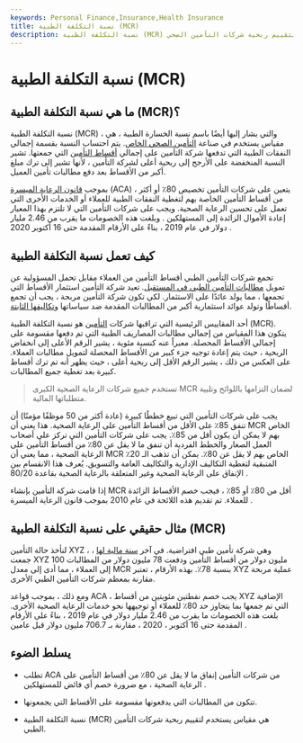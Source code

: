 ```yaml
---
keywords: Personal Finance,Insurance,Health Insurance
title: نسبة التكلفة الطبية (MCR)
description: نسبة التكلفة الطبية (MCR) هي مقياس يستخدم لتقييم ربحية شركات التأمين الصحي.
---
```


# نسبة التكلفة الطبية (MCR)
## ما هي نسبة التكلفة الطبية (MCR)؟

نسبة التكلفة الطبية (MCR) ، والتي يشار إليها أيضًا باسم نسبة الخسارة الطبية ، هي مقياس يستخدم في صناعة [التأمين الصحي الخاص](/healthinsurance). يتم احتساب النسبة بقسمة إجمالي النفقات الطبية التي تدفعها شركة التأمين على إجمالي [أقساط التأمين](/insurance-premium) التي جمعتها. تشير النسبة المنخفضة على الأرجح إلى ربحية أعلى لشركة التأمين ، لأنها تشير إلى ترك مبلغ أكبر من الأقساط بعد دفع مطالبات تأمين العميل.

بموجب [قانون الرعاية الميسرة](/affordable-care-act) (ACA) ، يتعين على شركات التأمين تخصيص 80٪ أو أكثر من أقساط التأمين الخاصة بهم لتغطية النفقات الطبية للعملاء أو الخدمات الأخرى التي تعمل على تحسين الرعاية الصحية. ويجب على شركات التأمين التي لا تلتزم بهذا المعيار إعادة الأموال الزائدة إلى المستهلكين . وبلغت هذه الخصومات ما يقرب من 2.46 مليار دولار في عام 2019 ، بناءً على الأرقام المقدمة حتى 16 أكتوبر 2020 .

## كيف تعمل نسبة التكلفة الطبية

تجمع شركات التأمين الطبي أقساط التأمين من العملاء مقابل تحمل المسؤولية عن تمويل [مطالبات التأمين الطبي في المستقبل](/insurance_claim). تعيد شركة التأمين استثمار الأقساط التي تجمعها ، مما يولد عائدًا على الاستثمار. لكي تكون شركة التأمين مربحة ، يجب أن تجمع أقساطًا وتولد عوائد استثمارية أكبر من المطالبات المقدمة ضد سياساتها [وتكاليفها الثابتة](/fixedcost).

أحد المقاييس الرئيسية التي تراقبها شركات [التأمين](/insurance) هو نسبة التكلفة الطبية (MCR). يتكون هذا المقياس من إجمالي مطالبات المصاريف الطبية التي تم دفعها مقسومة على إجمالي الأقساط المحصلة. معبراً عنه كنسبة مئوية ، يشير الرقم الأعلى إلى انخفاض الربحية ، حيث يتم إعادة توجيه جزء كبير من الأقساط المحصلة لتمويل مطالبات العملاء. على العكس من ذلك ، يشير الرقم الأقل إلى ربحية أعلى ، حيث يظهر أنه تم ترك أقساط كبيرة بعد تغطية جميع المطالبات.

> تستخدم جميع شركات الرعاية الصحية الكبرى MCR لضمان التزامها باللوائح وتلبية متطلباتها المالية.

>

يجب على شركات التأمين التي تبيع خططًا كبيرة (عادة أكثر من 50 موظفًا مؤمنًا) أن تنفق 85٪ على الأقل من أقساط التأمين على الرعاية الصحية. هذا يعني أن MCR الخاص بهم لا يمكن أن يكون أقل من 85٪. يجب على شركات التأمين التي تركز على أصحاب العمل الصغار والخطط الفردية أن تنفق ما لا يقل عن 80٪ من أقساط التأمين على الرعاية الصحية ، مما يعني أن MCR الخاص بهم لا يقل عن 80٪. يمكن أن تذهب الـ 20٪ المتبقية لتغطية التكاليف الإدارية والتكاليف العامة والتسويق. يُعرف هذا الانقسام بين الإنفاق على الرعاية الصحية وغير المتعلقة بالرعاية الصحية بقاعدة 80/20 .

إذا قامت شركة التأمين بإنشاء MCR أقل من 80٪ أو 85٪ ، فيجب خصم الأقساط الزائدة للعملاء. تم تقديم هذه اللائحة في عام 2010 بموجب قانون الرعاية الميسرة .

## مثال حقيقي على نسبة التكلفة الطبية (MCR)

لنأخذ حالة التأمين XYZ ، وهي شركة تأمين طبي افتراضية. في آخر [سنة مالية لها](/fiscalyear) ، جمعت XYZ 100 مليون دولار من أقساط التأمين ودفعت 78 مليون دولار من المطالبات إلى العملاء ، مما أدى إلى معدل MCR بنسبة 78٪. بهذه الأرقام ، تعتبر XYZ عملية مربحة مقارنة بمعظم شركات التأمين الطبي الأخرى.

ومع ذلك ، بموجب قواعد ACA ، يجب خصم نقطتين مئويتين من أقساط XYZ الإضافية التي تم جمعها بما يتجاوز حد 80٪ للعملاء أو توجيهها نحو خدمات الرعاية الصحية الأخرى. بلغت هذه الخصومات ما يقرب من 2.46 مليار دولار في عام 2019 ، بناءً على الأرقام المقدمة حتى 16 أكتوبر ، 2020 ، مقارنة بـ 706.7 مليون دولار قبل عامين .

## يسلط الضوء

- تطلب ACA من شركات التأمين إنفاق ما لا يقل عن 80٪ من أقساط التأمين على الرعاية الصحية ، مع ضرورة خصم أي فائض للمستهلكين .

- تتكون من المطالبات التي يدفعونها مقسومة على الأقساط التي يجمعونها.

- نسبة التكلفة الطبية (MCR) هي مقياس يستخدم لتقييم ربحية شركات التأمين الطبي.

